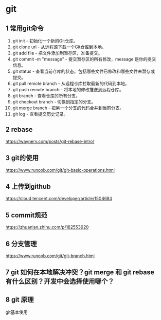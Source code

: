 # git

## 1 常用git命令

1. git init - 初始化一个新的Git仓库。
2. git clone url - 从远程源下载一个Git仓库到本地。
3. git add file - 把文件添加到暂存区，准备提交。
4. git commit -m "message" - 提交暂存区的所有修改，message 是你的提交信息。
5. git status - 查看当前仓库的状态，包括哪些文件已修改和哪些文件未暂存或提交。
6. git pull remote branch - 从远程仓库拉取最新的代码到本地。
7. git push remote branch - 将本地的修改推送到远程仓库。
8. git branch - 查看仓库的所有分支。
9. git checkout branch - 切换到指定的分支。
10. git merge branch - 把另一个分支的代码合并到当前分支。
11. git log - 查看提交历史记录。

## 2 rebase

https://waynerv.com/posts/git-rebase-intro/

## 3 git的使用

https://www.runoob.com/git/git-basic-operations.html

## 4 上传到github

https://cloud.tencent.com/developer/article/1504684

## 5 commit规范

https://zhuanlan.zhihu.com/p/182553920

## 6 分支管理

https://www.runoob.com/git/git-branch.html

## 7  git 如何在本地解决冲突？git merge 和 git rebase 有什么区别？开发中会选择使用哪个？

## 8 git 原理

git基本使用 
